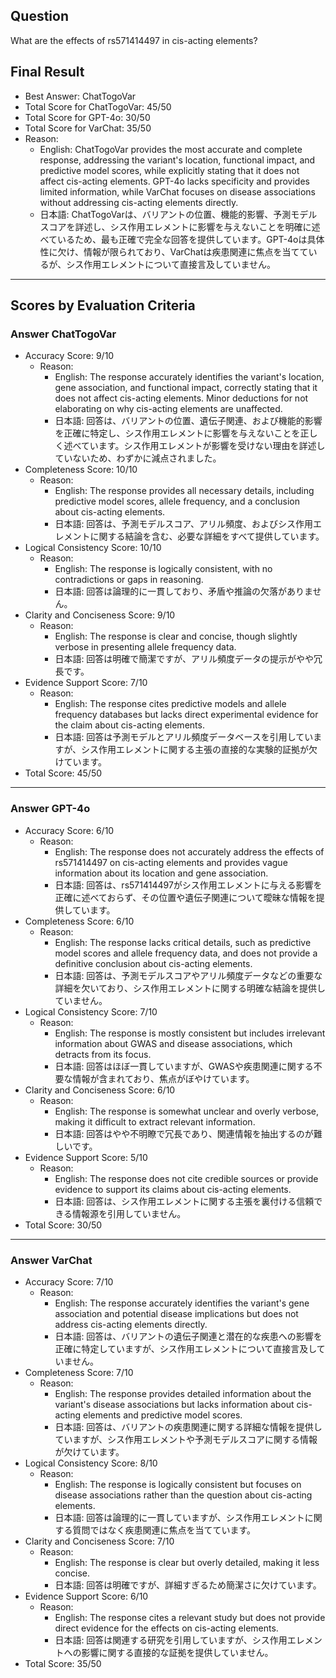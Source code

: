## Question

What are the effects of rs571414497 in cis-acting elements?

## Final Result

- Best Answer: ChatTogoVar
- Total Score for ChatTogoVar: 45/50
- Total Score for GPT-4o: 30/50
- Total Score for VarChat: 35/50
- Reason:
  - English: ChatTogoVar provides the most accurate and complete response, addressing the variant's location, functional impact, and predictive model scores, while explicitly stating that it does not affect cis-acting elements. GPT-4o lacks specificity and provides limited information, while VarChat focuses on disease associations without addressing cis-acting elements directly.
  - 日本語: ChatTogoVarは、バリアントの位置、機能的影響、予測モデルスコアを詳述し、シス作用エレメントに影響を与えないことを明確に述べているため、最も正確で完全な回答を提供しています。GPT-4oは具体性に欠け、情報が限られており、VarChatは疾患関連に焦点を当てているが、シス作用エレメントについて直接言及していません。

---

## Scores by Evaluation Criteria

### Answer ChatTogoVar
- Accuracy Score: 9/10
  - Reason: 
    - English: The response accurately identifies the variant's location, gene association, and functional impact, correctly stating that it does not affect cis-acting elements. Minor deductions for not elaborating on why cis-acting elements are unaffected.
    - 日本語: 回答は、バリアントの位置、遺伝子関連、および機能的影響を正確に特定し、シス作用エレメントに影響を与えないことを正しく述べています。シス作用エレメントが影響を受けない理由を詳述していないため、わずかに減点されました。
- Completeness Score: 10/10
  - Reason: 
    - English: The response provides all necessary details, including predictive model scores, allele frequency, and a conclusion about cis-acting elements.
    - 日本語: 回答は、予測モデルスコア、アリル頻度、およびシス作用エレメントに関する結論を含む、必要な詳細をすべて提供しています。
- Logical Consistency Score: 10/10
  - Reason: 
    - English: The response is logically consistent, with no contradictions or gaps in reasoning.
    - 日本語: 回答は論理的に一貫しており、矛盾や推論の欠落がありません。
- Clarity and Conciseness Score: 9/10
  - Reason: 
    - English: The response is clear and concise, though slightly verbose in presenting allele frequency data.
    - 日本語: 回答は明確で簡潔ですが、アリル頻度データの提示がやや冗長です。
- Evidence Support Score: 7/10
  - Reason: 
    - English: The response cites predictive models and allele frequency databases but lacks direct experimental evidence for the claim about cis-acting elements.
    - 日本語: 回答は予測モデルとアリル頻度データベースを引用していますが、シス作用エレメントに関する主張の直接的な実験的証拠が欠けています。
- Total Score: 45/50

---

### Answer GPT-4o
- Accuracy Score: 6/10
  - Reason: 
    - English: The response does not accurately address the effects of rs571414497 on cis-acting elements and provides vague information about its location and gene association.
    - 日本語: 回答は、rs571414497がシス作用エレメントに与える影響を正確に述べておらず、その位置や遺伝子関連について曖昧な情報を提供しています。
- Completeness Score: 6/10
  - Reason: 
    - English: The response lacks critical details, such as predictive model scores and allele frequency data, and does not provide a definitive conclusion about cis-acting elements.
    - 日本語: 回答は、予測モデルスコアやアリル頻度データなどの重要な詳細を欠いており、シス作用エレメントに関する明確な結論を提供していません。
- Logical Consistency Score: 7/10
  - Reason: 
    - English: The response is mostly consistent but includes irrelevant information about GWAS and disease associations, which detracts from its focus.
    - 日本語: 回答はほぼ一貫していますが、GWASや疾患関連に関する不要な情報が含まれており、焦点がぼやけています。
- Clarity and Conciseness Score: 6/10
  - Reason: 
    - English: The response is somewhat unclear and overly verbose, making it difficult to extract relevant information.
    - 日本語: 回答はやや不明瞭で冗長であり、関連情報を抽出するのが難しいです。
- Evidence Support Score: 5/10
  - Reason: 
    - English: The response does not cite credible sources or provide evidence to support its claims about cis-acting elements.
    - 日本語: 回答は、シス作用エレメントに関する主張を裏付ける信頼できる情報源を引用していません。
- Total Score: 30/50

---

### Answer VarChat
- Accuracy Score: 7/10
  - Reason: 
    - English: The response accurately identifies the variant's gene association and potential disease implications but does not address cis-acting elements directly.
    - 日本語: 回答は、バリアントの遺伝子関連と潜在的な疾患への影響を正確に特定していますが、シス作用エレメントについて直接言及していません。
- Completeness Score: 7/10
  - Reason: 
    - English: The response provides detailed information about the variant's disease associations but lacks information about cis-acting elements and predictive model scores.
    - 日本語: 回答は、バリアントの疾患関連に関する詳細な情報を提供していますが、シス作用エレメントや予測モデルスコアに関する情報が欠けています。
- Logical Consistency Score: 8/10
  - Reason: 
    - English: The response is logically consistent but focuses on disease associations rather than the question about cis-acting elements.
    - 日本語: 回答は論理的に一貫していますが、シス作用エレメントに関する質問ではなく疾患関連に焦点を当てています。
- Clarity and Conciseness Score: 7/10
  - Reason: 
    - English: The response is clear but overly detailed, making it less concise.
    - 日本語: 回答は明確ですが、詳細すぎるため簡潔さに欠けています。
- Evidence Support Score: 6/10
  - Reason: 
    - English: The response cites a relevant study but does not provide direct evidence for the effects on cis-acting elements.
    - 日本語: 回答は関連する研究を引用していますが、シス作用エレメントへの影響に関する直接的な証拠を提供していません。
- Total Score: 35/50
